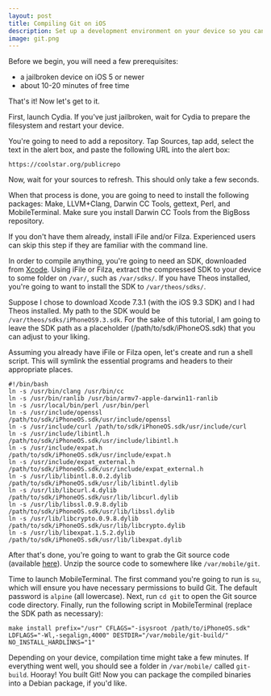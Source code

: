 ```yaml
---
layout: post
title: Compiling Git on iOS
description: Set up a development environment on your device so you can compile Git!
image: git.png
---
```


Before we begin, you will need a few prerequisites:

- a jailbroken device on iOS 5 or newer
- about 10-20 minutes of free time

That's it! Now let's get to it.

First, launch Cydia. If you've just jailbroken, wait for Cydia to prepare the filesystem and restart your device.

You're going to need to add a repository. Tap Sources, tap add, select the text in the alert box, and paste the following URL into the alert box:

<!-- break -->

`https://coolstar.org/publicrepo`

Now, wait for your sources to refresh. This should only take a few seconds.

When that process is done, you are going to need to install the following packages: Make, LLVM+Clang, Darwin CC Tools, gettext, Perl, and MobileTerminal. Make sure you install Darwin CC Tools from the BigBoss repository.

If you don't have them already, install iFile and/or Filza. Experienced users can skip this step if they are familiar with the command line.

In order to compile anything, you're going to need an SDK, downloaded from [Xcode](https://developer.apple.com/xcode/). Using iFile or Filza, extract the compressed SDK to your device to some folder on `/var/`, such as `/var/sdks/`. If you have Theos installed, you're going to want to install the SDK to `/var/theos/sdks/`.

Suppose I chose to download Xcode 7.3.1 (with the iOS 9.3 SDK) and I had Theos installed. My path to the SDK would be `/var/theos/sdks/iPhoneOS9.3.sdk`. For the sake of this tutorial, I am going to leave the SDK path as a placeholder (/path/to/sdk/iPhoneOS.sdk) that you can adjust to your liking.

Assuming you already have iFile or Filza open, let's create and run a shell script. This will symlink the essential programs and headers to their appropriate places.

```
#!/bin/bash
ln -s /usr/bin/clang /usr/bin/cc
ln -s /usr/bin/ranlib /usr/bin/armv7-apple-darwin11-ranlib
ln -s /usr/local/bin/perl /usr/bin/perl
ln -s /usr/include/openssl /path/to/sdk/iPhoneOS.sdk/usr/include/openssl
ln -s /usr/include/curl /path/to/sdk/iPhoneOS.sdk/usr/include/curl
ln -s /usr/include/libintl.h /path/to/sdk/iPhoneOS.sdk/usr/include/libintl.h
ln -s /usr/include/expat.h /path/to/sdk/iPhoneOS.sdk/usr/include/expat.h
ln -s /usr/include/expat_external.h /path/to/sdk/iPhoneOS.sdk/usr/include/expat_external.h
ln -s /usr/lib/libintl.8.0.2.dylib /path/to/sdk/iPhoneOS.sdk/usr/lib/libintl.dylib
ln -s /usr/lib/libcurl.4.dylib /path/to/sdk/iPhoneOS.sdk/usr/lib/libcurl.dylib
ln -s /usr/lib/libssl.0.9.8.dylib /path/to/sdk/iPhoneOS.sdk/usr/lib/libssl.dylib
ln -s /usr/lib/libcrypto.0.9.8.dylib /path/to/sdk/iPhoneOS.sdk/usr/lib/libcrypto.dylib
ln -s /usr/lib/libexpat.1.5.2.dylib /path/to/sdk/iPhoneOS.sdk/usr/lib/libexpat.dylib
```

After that's done, you're going to want to grab the Git source code (available [here](https://git-scm.com)). Unzip the source code to somewhere like `/var/mobile/git`.

Time to launch MobileTerminal. The first command you're going to run is `su`, which will ensure you have necessary permissions to build Git. The default password is `alpine` (all lowercase). Next, run `cd git` to open the Git source code directory. Finally, run the following script in MobileTerminal (replace the SDK path as necessary):

```make install prefix="/usr" CFLAGS="-isysroot /path/to/iPhoneOS.sdk" LDFLAGS="-Wl,-segalign,4000" DESTDIR="/var/mobile/git-build/" NO_INSTALL_HARDLINKS="1"```

Depending on your device, compilation time might take a few minutes. If everything went well, you should see a folder in `/var/mobile/` called `git-build`. Hooray! You built Git! Now you can package the compiled binaries into a Debian package, if you'd like.
